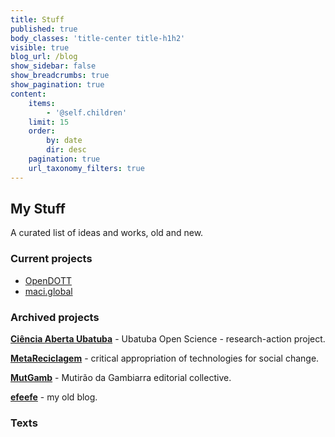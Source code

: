 ```yaml
---
title: Stuff
published: true
body_classes: 'title-center title-h1h2'
visible: true
blog_url: /blog
show_sidebar: false
show_breadcrumbs: true
show_pagination: true
content:
    items:
        - '@self.children'
    limit: 15
    order:
        by: date
        dir: desc
    pagination: true
    url_taxonomy_filters: true
---
```


## My Stuff

A curated list of ideas and works, old and new.

### Current projects

- [OpenDOTT](../opendott)
- [maci.global](https://maci.global)

### Archived projects

**[Ciência Aberta Ubatuba](http://cienciaaberta.ubatuba.cc/)** - Ubatuba Open Science - research-action project.

**[MetaReciclagem](http://cienciaaberta.ubatuba.cc/)** - critical appropriation of technologies for social change.

**[MutGamb](http://mutgamb.github.io/)** - Mutirão da Gambiarra editorial collective.

**[efeefe](https://efeefe-arquivo.github.io/)** - my old blog.

### Texts